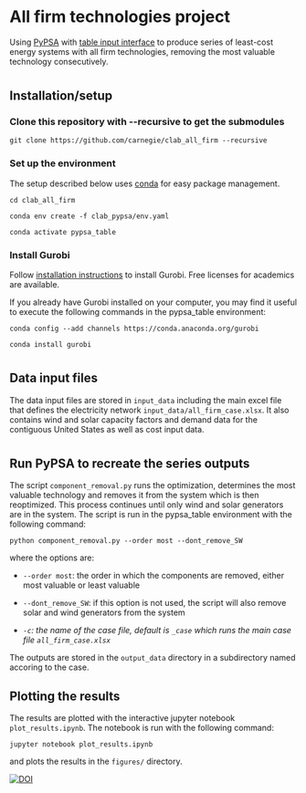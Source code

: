 # All firm technologies project 

Using [PyPSA](https://github.com/PyPSA/pypsa) with [table input interface](https://github.com/carnegie/clab_pypsa) to produce series of least-cost energy systems with all firm technologies, removing the most valuable technology consecutively.

#
## Installation/setup

### Clone this repository with --recursive to get the submodules

   ```git clone https://github.com/carnegie/clab_all_firm --recursive```

### Set up the environment

The setup described below uses [conda](https://docs.conda.io/en/latest/miniconda.html) for easy package management.

   ```cd clab_all_firm```

   ```conda env create -f clab_pypsa/env.yaml```

   ```conda activate pypsa_table```


### Install Gurobi

   Follow [installation instructions](https://www.gurobi.com/documentation/10.0/quickstart_windows/cs_python_installation_opt.html) to install Gurobi. Free licenses for academics are available.

If you already have Gurobi installed on your computer, you may find it useful to execute the following commands in the pypsa_table environment:

   ```conda config --add channels https://conda.anaconda.org/gurobi```

   ```conda install gurobi```


#
## Data input files

The data input files are stored in ```input_data``` including the main excel file that defines the electricity network ```input_data/all_firm_case.xlsx```. It also contains wind and solar capacity factors and demand data for the contiguous United States as well as cost input data.

#
## Run PyPSA to recreate the series outputs

The script ```component_removal.py``` runs the optimization, determines the most valuable technology and removes it from the system which is then reoptimized. This process continues until only wind and solar generators are in the system. The script is run in the pypsa_table environment with the following command:

```python component_removal.py --order most --dont_remove_SW```

where the options are:

   - ```--order most```: the order in which the components are removed, either most valuable or least valuable
   - ```--dont_remove_SW```: if this option is not used, the script will also remove solar and wind generators from the system

   - *```-c```: the name of the case file, default is ```_case``` which runs the main case file ```all_firm_case.xlsx```*


The outputs are stored in the ```output_data``` directory in a subdirectory named accoring to the case.

## Plotting the results

The results are plotted with the interactive jupyter notebook ```plot_results.ipynb```. The notebook is run with the following command:

```jupyter notebook plot_results.ipynb```

and plots the results in the ```figures/``` directory.


[![DOI](https://www.zenodo.org/badge/DOI/10.5281/zenodo.8436430.svg)](https://www.doi.org/10.5281/zenodo.8436430)


